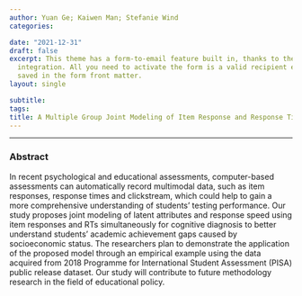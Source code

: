 ```yaml
---
author: Yuan Ge; Kaiwen Man; Stefanie Wind
categories:

date: "2021-12-31"
draft: false
excerpt: This theme has a form-to-email feature built in, thanks to the simple Formspree
  integration. All you need to activate the form is a valid recipient email address
  saved in the form front matter.
layout: single

subtitle: 
tags:
title: A Multiple Group Joint Modeling of Item Response and Response Times with High-Order Cognitive Diagnostic Modeling to Understand the Effect of Socioeconomic Status Disparities in Students’ Academic Achievement 
---
```


---

### Abstract

In recent psychological and educational assessments, computer-based assessments can automatically record multimodal data, such as item responses, response times and clickstream, which could help to gain a more comprehensive understanding of students’ testing performance. Our study proposes joint modeling of latent attributes and response speed using item responses and RTs simultaneously for cognitive diagnosis to better understand students’ academic achievement gaps caused by socioeconomic status. The researchers plan to demonstrate the application of the proposed model through an empirical example using the data acquired from 2018 Programme for International Student Assessment (PISA) public release dataset. Our study will contribute to future methodology research in the field of educational policy. 
